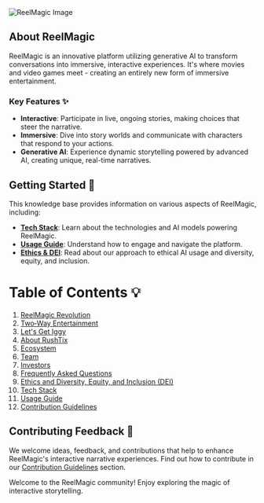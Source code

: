<img src="https://cdn.rushtix.com/wp-content/uploads/2023/06/2909_ReelMagic_AV-03.png" alt="ReelMagic Image">

## About ReelMagic 

ReelMagic is an innovative platform utilizing generative AI to transform conversations into immersive, interactive experiences. It's where movies and video games meet - creating an entirely new form of immersive entertainment.

### Key Features ✨

- **Interactive**: Participate in live, ongoing stories, making choices that steer the narrative. 
- **Immersive**: Dive into story worlds and communicate with characters that respond to your actions.
- **Generative AI**: Experience dynamic storytelling powered by advanced AI, creating unique, real-time narratives. 

## Getting Started 🏁

This knowledge base provides information on various aspects of ReelMagic, including:

- [**Tech Stack**]([https://github.com/rushtix/reelmagic/blob/main/docs/tech-stack.md](https://github.com/rushtix/reelmagic/wiki/10.-Tech-Stack)): Learn about the technologies and AI models powering ReelMagic. 
- [**Usage Guide**](https://github.com/rushtix/reelmagic/wiki/Usage-Guide): Understand how to engage and navigate the platform. 
- [**Ethics & DEI**](https://github.com/rushtix/reelmagic/wiki/9.-Ethics-&-DEI): Read about our approach to ethical AI usage and diversity, equity, and inclusion. 

# Table of Contents 💡

1. [ReelMagic Revolution](https://github.com/rushtix/reelmagic/wiki/1.-ReelMagic-Revolution)
2. [Two‐Way Entertainment](https://github.com/rushtix/reelmagic/wiki/2.-Two%E2%80%90Way-Entertainment)
3. [Let's Get Iggy](https://github.com/rushtix/reelmagic/wiki/3.-Let's-Get-Iggy)
4. [About RushTix](https://github.com/rushtix/reelmagic/wiki/4.-About-RushTix)
5. [Ecosystem](https://github.com/rushtix/reelmagic/wiki/5.-Ecosystem)
6. [Team](https://github.com/rushtix/reelmagic/wiki/6.-Team)
7. [Investors](https://github.com/rushtix/reelmagic/wiki/7.-Investors)
8. [Frequently Asked Questions](https://github.com/rushtix/reelmagic/wiki/8.-Frequently-Asked-Questions)
9. [Ethics and Diversity, Equity, and Inclusion (DEI)](https://github.com/rushtix/reelmagic/wiki/9.-Ethics-&-DEI)
10. [Tech Stack](https://github.com/rushtix/reelmagic/wiki/Tech-Stack)
11. [Usage Guide](https://github.com/rushtix/reelmagic/wiki/Usage-Guide)
12. [Contribution Guidelines](https://github.com/rushtix/reelmagic/wiki/Contribution-Guidelines)

## Contributing Feedback 📝

We welcome ideas, feedback, and contributions that help to enhance ReelMagic's interactive narrative experiences. Find out how to contribute in our [Contribution Guidelines](https://github.com/rushtix/reelmagic/blob/main/docs/contribution-guidelines.md) section.

Welcome to the ReelMagic community! Enjoy exploring the magic of interactive storytelling. 
